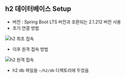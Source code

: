 ## h2 데이터베이스 Setup

- 버전 : Spring Boot LTS 버전과 호환되는 2.1.212 버전 사용
- 초기 연결 방법

![h2 최초 접속](https://user-images.githubusercontent.com/75058239/169972431-22b4bcfb-a66a-46a0-beb1-dbb18991bf25.png)

- 이후 원격 접속 방법

![h2 원격 접속](https://user-images.githubusercontent.com/75058239/169972514-9f26f5dd-e898-4a40-9ecd-729aea9dd675.png)

- h2 db 파일을 `~/h2/db` 디렉토리에 두었음
